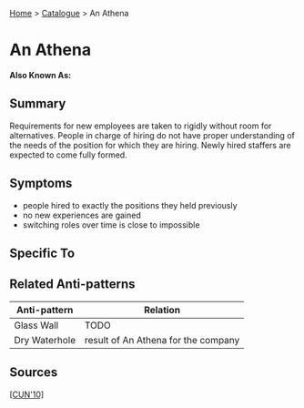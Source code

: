 [Home](../README.md) > [Catalogue](../Antipatterns_catalogue.md) > An Athena
# An Athena
**Also Known As:**
## Summary
Requirements for new employees are taken to rigidly without room for alternatives. People in charge of hiring do not have proper understanding of the needs of the position for which they are hiring. Newly hired staffers are expected to come fully formed.
## Symptoms
 - people hired to exactly the positions they held previously
 - no new experiences are gained
 - switching roles over time is close to impossible
## Specific To

## Related Anti-patterns
|Anti-pattern  | Relation |
|--|--|
| Glass Wall | TODO |
| Dry Waterhole | result of An Athena for the company |
## Sources
[[CUN'10]](../References.md)
